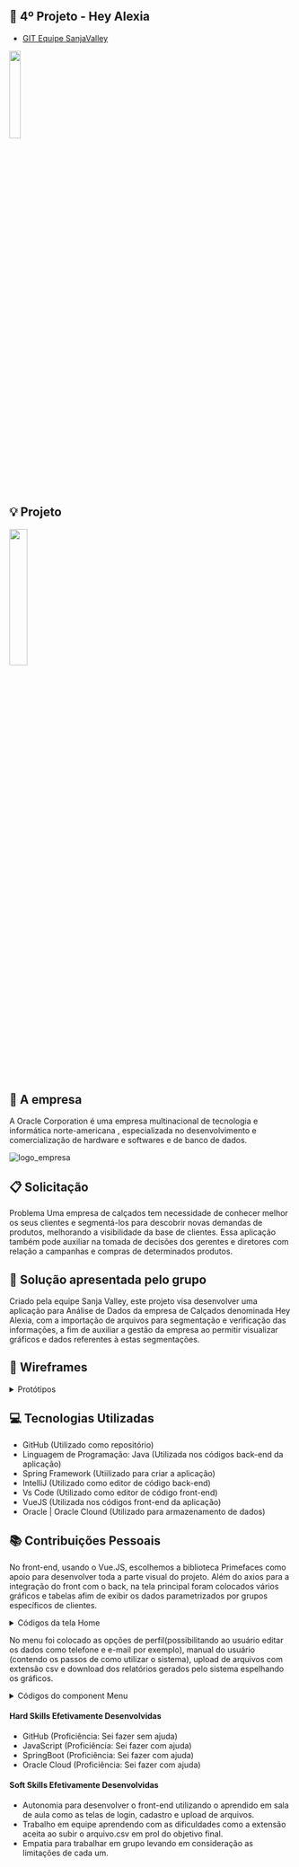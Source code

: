 ## :blue_car: 4º Projeto - Hey Alexia
* [GIT Equipe SanjaValley](https://github.com/EquipeFatec/api) 

 <img src = "https://github.com/alexiakarine/Projeto-integrador/blob/master/Icons/logoSANJA.png" width= "20%"/>

## :bulb: Projeto 
 <img src = "https://github.com/alexiakarine/Projeto-integrador/blob/master/Icons/logoHeyAlexia.PNG" width= "25%"/>

## :briefcase: A empresa
A Oracle Corporation é uma empresa multinacional de tecnologia e informática norte-americana , especializada no desenvolvimento e comercialização de hardware e softwares e de banco de dados.

![logo_empresa](https://github.com/alexiakarine/Projeto-integrador/blob/master/Icons/oracle-logo.png)

## :clipboard: Solicitação 
Problema
Uma empresa de calçados tem necessidade de conhecer melhor os seus clientes e segmentá-los para descobrir novas demandas de produtos, melhorando a visibilidade da base de clientes. Essa aplicação também pode auxiliar na tomada de decisões dos gerentes e diretores com relação a campanhas e compras de determinados produtos.

## :pushpin: Solução apresentada pelo grupo
Criado pela equipe Sanja Valley, este projeto visa desenvolver uma aplicação para Análise de Dados da empresa de Calçados denominada Hey Alexia, com a importação de arquivos para segmentação e verificação das informações, a fim de auxiliar a gestão da empresa ao permitir visualizar gráficos e dados referentes à estas segmentações.

## :art: Wireframes
<details>
<summary>Protótipos</summary>

Tela do usuário<br>
![tela_PERFIL](https://github.com/alexiakarine/Projeto-integrador/blob/master/Iconss/wireframe_perfil.png)

Tela dashboard<br>
![tela_cadastro_dev](https://github.com/alexiakarine/Projeto-integrador/blob/master/Icons/wireframe_dashboard.png)

Tela cadastro e login<br>
![tela_inicial](https://github.com/alexiakarine/Projeto-integrador/blob/master/Icons/wireframe_login.png)

Tela de upload de arquivos <br>
![tela_upload1](https://github.com/alexiakarine/Projeto-integrador/blob/master/Icons/wireframe_upload.png)

Tela de upload de arquivos
![tela_upload2](https://github.com/alexiakarine/Projeto-integrador/blob/master/Icons/Grafico_01.png)

Tela de upload de arquivos
![tela_upload](https://github.com/alexiakarine/Projeto-integrador/blob/master/Icons/Grafico_02.png)
</details>

## :computer: Tecnologias Utilizadas
- GitHub (Utilizado como repositório)
- Linguagem de Programação: Java (Utilizada nos códigos back-end da aplicação)
- Spring Framework (Utiilizado para criar a aplicação)
- IntelliJ (Utilizado como editor de código back-end)
- Vs Code (Utilizado como editor de código front-end)
- VueJS (Utilizada nos códigos front-end da aplicação)
- Oracle | Oracle Clound (Utilizado para armazenamento de dados)

## :books: Contribuições Pessoais

No front-end, usando o Vue.JS, escolhemos a biblioteca Primefaces como apoio para desenvolver toda a parte visual do projeto. Além do axios para a integração do front com o back, na tela principal foram colocados vários gráficos e tabelas afim de exibir os dados parametrizados por grupos específicos de clientes.

<details>
<summary>Códigos da tela Home</summary>
  
A Utilização da biblioteca Splitter e SplitterPanel possibilitou a tela de Login e Cadastro na mesma visualização. Na imagem abaixo, mostra como essa biblioteca foi utilizada junto a as referências dos components Login e Cadastro.

Código home<br>
![register-HOME](https://github.com/alexiakarine/Projeto-integrador/blob/master/Icons/codigoHOME.PNG)
<br>

No VueJs, as importações das bibliotecas ocorrem em duas etapas, na primeira, é utilizado o import disponibilizazdo pelo primefaces na tag Script, junto aos imports dos components de Login e Cadastro e em seguida é declarado como componente no export default como exibido na imagem abaixo.

![register_HOME](https://github.com/alexiakarine/Projeto-integrador/blob/master/Icons/codigoHome_.PNG)
<br>

</details>

No menu foi colocado as opções de perfil(possibilitando ao usuário editar os dados como telefone e e-mail por exemplo), manual do usuário (contendo os passos de como utilizar o sistema), upload de arquivos com extensão csv e download dos relatórios gerados pelo sistema espelhando os gráficos.

<details>
<summary>Códigos do component Menu</summary>


Além das bibliotecas citadas anteriormente, foi utilizazdo o conceito de components para o menu lateral exibido na tela principal, assim, a alteração poderia ser realizazda apenas em um local, e utilizazda em mais de uma tela. O Modal na tela Menu foi usado de forma intencional afim de evitar os diversos direcionamentos de tela, uma vez que, neste projeto um dos requisitos funcionais foi a utilização de routers. Inicialmente o modal é chamado dentro da tag Dialog, onde só é exibido no click do botão, nas imagnes abaixo são exibidas essa estrutura.


Código components do menu<br>
![register_2](https://github.com/alexiakarine/Projeto-integrador/blob/master/Icons/menu.PNG)
<br>

![register1](https://github.com/alexiakarine/Projeto-integrador/blob/master/Icons/componenteMenu2.PNG)
<br>

![register2](https://github.com/alexiakarine/Projeto-integrador/blob/master/Icons/componenteMenu3.PNG)
<br>

![register3](https://github.com/alexiakarine/Projeto-integrador/blob/master/Icons/componenteMenu4.PNG)
<br>


A função do Modal é desenvolvida na parte JavaScript do código, onde inicialmente são declaradas no return do data() como false e no methods passamos o modal como true, desta forma, quando ele só abrirá se for requisitado ao clicar no botão do menu
 
![register4](https://github.com/alexiakarine/Projeto-integrador/blob/master/Icons/componenteMenu5.PNG)
<br>

![register5](https://github.com/alexiakarine/Projeto-integrador/blob/master/Icons/componenteMenu6.PNG)
<br>

Por fim, na tag style, temos toda a estilização do dos components usando css.

![register8](https://github.com/alexiakarine/Projeto-integrador/blob/master/Icons/componenteMenu8.PNG)
<br>

![register9](https://github.com/alexiakarine/Projeto-integrador/blob/master/Icons/componenteMenu9.PNG)
<br>

![register10](https://github.com/alexiakarine/Projeto-integrador/blob/master/Icons/componenteMenu10.PNG)
<br>
</details>

#### Hard Skills Efetivamente Desenvolvidas
* GitHub (Proficiência: Sei fazer sem ajuda)
* JavaScript (Proficiência: Sei fazer com ajuda)
* SpringBoot (Proficiência: Sei fazer com ajuda)
* Oracle Cloud (Proficiência: Sei fazer com ajuda)

#### Soft Skills Efetivamente Desenvolvidas
* Autonomia para desenvolver o front-end utilizando o aprendido em sala de aula como as telas de login, cadastro e upload de arquivos.
* Trabalho em equipe aprendendo com as dificuldades como a extensão aceita ao subir o arquivo.csv em prol do objetivo final.
* Empatia para trabalhar em grupo levando em consideração as limitações de cada um.
